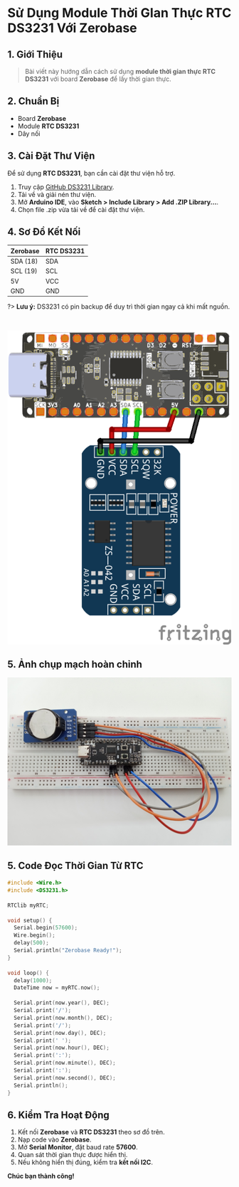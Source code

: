<br>
<br>
<br>

# Sử Dụng Module Thời GIan Thực RTC DS3231 Với Zerobase

## 1. Giới Thiệu

> Bài viết này hướng dẫn cách sử dụng **module thời gian thực RTC DS3231** với board **Zerobase** để lấy thời gian thực.

## 2. Chuẩn Bị

- Board **Zerobase**  
- Module **RTC DS3231**  
- Dây nối  

## 3. Cài Đặt Thư Viện

Để sử dụng **RTC DS3231**, bạn cần cài đặt thư viện hỗ trợ. 

1. Truy cập [GitHub DS3231 Library](https://github.com/NorthernWidget/DS3231).
2. Tải về và giải nén thư viện.
3. Mở **Arduino IDE**, vào **Sketch > Include Library > Add .ZIP Library...**.
4. Chọn file .zip vừa tải về để cài đặt thư viện.

## 4. Sơ Đồ Kết Nối

| Zerobase | RTC DS3231 |
|----------|-----------|
| SDA (18) | SDA |
| SCL (19) | SCL |
| 5V       | VCC |
| GND       | GND |

?> **Lưu ý:** DS3231 có pin backup để duy trì thời gian ngay cả khi mất nguồn.

<br>

![rtcds3231-sensor-zerobase](../../../_media/rtcds3231Sensor.png "rtcds3231-sensor-zerobase")

## 5. Ảnh chụp mạch hoàn chỉnh

![rtcds3231](../../../_media/rtcds3231.jpg "rtcds3231")

## 5. Code Đọc Thời Gian Từ RTC

```cpp
#include <Wire.h>
#include <DS3231.h>

RTClib myRTC;

void setup() {
  Serial.begin(57600);
  Wire.begin();
  delay(500);
  Serial.println("Zerobase Ready!");
}

void loop() {
  delay(1000);
  DateTime now = myRTC.now();

  Serial.print(now.year(), DEC);
  Serial.print('/');
  Serial.print(now.month(), DEC);
  Serial.print('/');
  Serial.print(now.day(), DEC);
  Serial.print(' ');
  Serial.print(now.hour(), DEC);
  Serial.print(':');
  Serial.print(now.minute(), DEC);
  Serial.print(':');
  Serial.print(now.second(), DEC);
  Serial.println();
}
```

## 6. Kiểm Tra Hoạt Động

1. Kết nối **Zerobase** và **RTC DS3231** theo sơ đồ trên.
2. Nạp code vào **Zerobase**.
3. Mở **Serial Monitor**, đặt baud rate **57600**.
4. Quan sát thời gian thực được hiển thị.
5. Nếu không hiển thị đúng, kiểm tra **kết nối I2C**.

**Chúc bạn thành công!**

